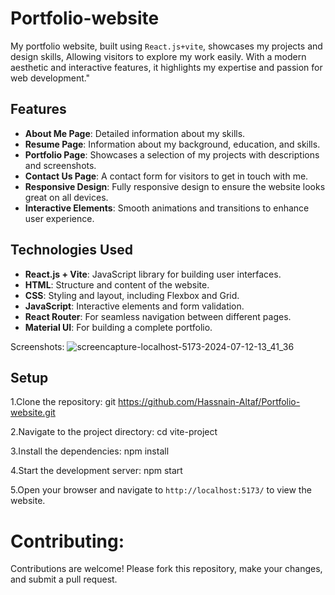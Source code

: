 # Portfolio-website
My portfolio website, built using `React.js+vite`, showcases my projects and design skills, Allowing visitors to explore my work easily. With a modern aesthetic and interactive features, it highlights my expertise and passion for web development."

## Features

- **About Me Page**: Detailed information about my skills.
- **Resume Page**: Information about my background, education, and skills.
- **Portfolio Page**: Showcases a selection of my projects with descriptions and screenshots.
- **Contact Us Page**: A contact form for visitors to get in touch with me.
- **Responsive Design**: Fully responsive design to ensure the website looks great on all devices.
- **Interactive Elements**: Smooth animations and transitions to enhance user experience.

## Technologies Used

- **React.js + Vite**: JavaScript library for building user interfaces.
- **HTML**: Structure and content of the website.
- **CSS**: Styling and layout, including Flexbox and Grid.
- **JavaScript**: Interactive elements and form validation.
- **React Router**: For seamless navigation between different pages.
- **Material UI**: For building a complete portfolio.

Screenshots:
![screencapture-localhost-5173-2024-07-12-13_41_36](https://github.com/user-attachments/assets/cb68afd7-0fe6-4814-b720-adc14ca61321)

## Setup

1.Clone the repository:
  git https://github.com/Hassnain-Altaf/Portfolio-website.git
  
2.Navigate to the project directory:
   cd vite-project 

3.Install the dependencies:
   npm install 

4.Start the development server:
  npm start

5.Open your browser and navigate to `http://localhost:5173/` to view the website.



# Contributing:
Contributions are welcome! Please fork this repository, make your changes, and submit a pull request.




